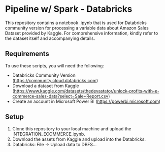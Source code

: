 # Pipeline w/ Spark - Databricks

This repository contains a notebook .ipynb that is used for Databricks community version for processing a variable data about Amazon Sales Dataset provided by Kaggle. For comprehensive information, kindly refer to the dataset itself and accompanying details.

## Requirements

To use these scripts, you will need the following:

- Databricks Community Version (https://community.cloud.databricks.com)
- Download a dataset from Kaggle (https://www.kaggle.com/datasets/thedevastator/unlock-profits-with-e-commerce-sales-data?select=Sale+Report.csv)
- Create an account in Microsoft Power BI (https://powerbi.microsoft.com)


## Setup

1. Clone this repository to your local machine and upload the INTEGRATION_ECOMMERCE.ipynb.
2. Download the assets from Kaggle and upload into the Databricks.
3. Databricks: File -> Upload data to DBFS...
